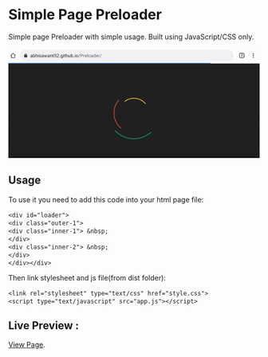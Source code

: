 # Simple Page Preloader

Simple page Preloader with simple usage. Built using JavaScript/CSS only.

![Screenshot](preloader1.gif)


## Usage
To use it you need to add this code into your html page file:

```
<div id="loader">
<div class="outer-1">
<div class="inner-1"> &nbsp;
</div>
<div class="inner-2"> &nbsp;
</div>
</div></div>
```

Then link stylesheet and js file(from dist folder):

```
<link rel="stylesheet" type="text/css" href="style.css">
<script type="text/javascript" src="app.js"></script>
```

## Live Preview :

[View Page](https://abhisawant52.github.io/Preloader/).


